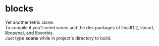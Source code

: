 # blocks
Yet another tetris clone.<br/>
To compile it you'll need scons and the dev packages of libsdl1.2, libcurl, libopenal, and libvorbis.<br/>
Just type <b>scons</b> while in project's directory to build.
